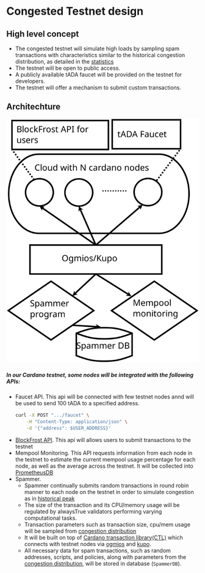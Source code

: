 # Congested Testnet design 

## High level concept
- The congested testnet will simulate high loads by sampling spam transactions with characteristics similar to the historical congestion distribution, as detailed in the [statistics](./congestion-statistics.md)
- The testnet will be open to public access.
- A publicly available tADA faucet will be provided on the testnet for developers.
- The testnet will offer a mechanism to submit custom transactions.

## Architechture
<p align="center">
  <img src="./imgs/design.svg"/>
</p>

##### In our Cardano testnet, some nodes will be integrated with the following APIs:
 - Faucet API. This api will be connected with few testnet nodes annd will be used to send 100 tADA to a specified address.      
     ```bash
    curl -X POST ".../faucet" \
         -H "Content-Type: application/json" \
         -d '{"address": $USER_ADDRESS}'
     ```
 - [BlockFrost API](https://github.com/blockfrost/blockfrost-backend-ryo). This api will allows users to submit transactions to the testnet 
 - Mempool Monitoring. This API requests information from each node in the testnet to estimate the current mempool usage percentage for each node, as well as the average across the testnet. It will be collected into [PrometheusDB](https://prometheus.io/)
 - Spammer.
    - Spammer continually submits random transactions in round robin manner to each node on the testnet in order to simulate congestion as in [historical peak](./congestion-statistics.md) 
    - The size of the transaction and its CPU/memory usage will be regulated by alwaysTrue validators performing varying computational tasks.
    - Transaction parameters such as transaction size, cpu/mem usage will be sampled from [congestion distribution](./congestion-statistics.md) 
    - It will be built on top of [Cardano transaction library(CTL)](https://github.com/Plutonomicon/cardano-transaction-lib) which connects with testnet nodes via [ogmios](https://github.com/CardanoSolutions/ogmios) and [kupo](https://github.com/CardanoSolutions/kupo). 
    - All necessary data for spam transactions, such as random addresses, scripts, and policies, along with parameters from the [congestion distribution](./congestion-statistics.md), will be stored in database (`SpammerDB`).
        


